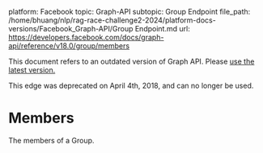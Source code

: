 platform: Facebook
topic: Graph-API
subtopic: Group Endpoint
file_path: /home/bhuang/nlp/rag-race-challenge2-2024/platform-docs-versions/Facebook_Graph-API/Group Endpoint.md
url: https://developers.facebook.com/docs/graph-api/reference/v18.0/group/members

This document refers to an outdated version of Graph API. Please [use the latest version.](https://developers.facebook.com/docs/graph-api/reference/v19.0/group/members)

This edge was deprecated on April 4th, 2018, and can no longer be used.

# Members

The members of a Group.
